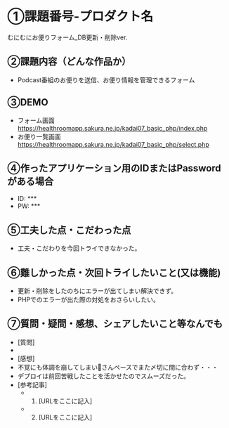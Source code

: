 # ①課題番号-プロダクト名

むにむにお便りフォーム_DB更新・削除ver.

## ②課題内容（どんな作品か）

- Podcast番組のお便りを送信、お便り情報を管理できるフォーム

## ③DEMO
- フォーム画面
https://healthroomapp.sakura.ne.jp/kadai07_basic_php/index.php
- お便り一覧画面
https://healthroomapp.sakura.ne.jp/kadai07_basic_php/select.php

## ④作ったアプリケーション用のIDまたはPasswordがある場合

- ID: ***
- PW: ***

## ⑤工夫した点・こだわった点

- 工夫・こだわりを今回トライできなかった。

## ⑥難しかった点・次回トライしたいこと(又は機能)

- 更新・削除をしたのちにエラーが出てしまい解決できず。
- PHPでのエラーが出た際の対処をおさらいしたい。

## ⑦質問・疑問・感想、シェアしたいこと等なんでも

- [質問]
- 
- [感想]
- 不覚にも体調を崩してしまい🐢さんペースでまた〆切に間に合わず・・・
- デプロイは前回苦戦したことを活かせたのでスムーズだった。
- [参考記事]
  - 1. [URLをここに記入]
  - 2. [URLをここに記入]
